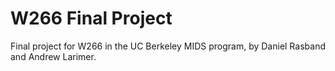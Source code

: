 # W266 Final Project

Final project for W266 in the UC Berkeley MIDS program, by Daniel Rasband and Andrew Larimer.
